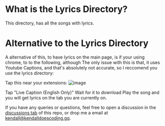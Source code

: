 # What is the Lyrics Directory?
This directory, has all the songs with lyrics.

# Alternative to the Lyrics Directory
A alternative of this, to have lyrics on the main page, is if your using chrome, to to the following, although The only issue with this is that, it uses Youtube Captions, and that's absolutely not accurate, so I reccomend you use the lyrics directory:

Tap this near your extensions: ![image](https://user-images.githubusercontent.com/84712013/154449488-68225ff8-9387-4a48-a2ff-dc8bd4bd6a58.png)

Tap "Live Caption (English Only)"
Wait for it to download
Play the song  and you will get lyrics on the tab you are currently on.

If you have any queries or questions, feel free to open a discussion in the [discussions tab](https://github.com/KendallDoesCoding/mogul-christmas/discussions) of this repo, or drop me a email at kendall@kendalldoescoding.gq.
